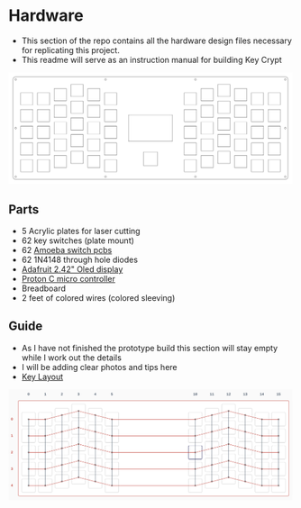 # Hardware
* This section of the repo contains all the hardware design files necessary for replicating this project.
* This readme will serve as an instruction manual for building Key Crypt

![switch plate](case_switch.svg)
## Parts
* 5 Acrylic plates for laser cutting
* 62 key switches (plate mount)
* 62 [Amoeba switch pcbs](https://keeb.io/products/amoeba-single-switch-pcbs?variant=12960782024798)
* 62 1N4148 through hole diodes
* [Adafruit 2.42" Oled display](https://www.adafruit.com/product/2719)
* [Proton C micro controller](https://keeb.io/collections/frontpage/products/qmk-proton-c)
* Breadboard
* 2 feet of colored wires (colored sleeving)

## Guide
* As I have not finished the prototype build this section will stay empty while I work out the details
* I will be adding clear photos and tips here
* [Key Layout](http://www.keyboard-layout-editor.com/##@_name=Thesis%20Board%20(V.2)&author=Eric%20Boettner%3B&@_x:3&c=%2363696a&t=%23eee2d0&p=SA%20R1&a:5&f:4&fa@:6&:6%3B%3B&=%23%0A3&_x:7.75%3B&=*%0A8%3B&@_y:-0.75&x:2%3B&=%2F@%0A2&_x:1%3B&=$%0A4&_x:5.75%3B&=%2F&%0A7&_x:1%3B&=(%0A9%3B&@_y:-0.75&f:3&fa@:6&:6%3B%3B&=%2F_%0A-&_f:4&fa@:6&:6%3B%3B&=!%0A1&_x:3%3B&=%25%0A5&_x:3.75%3B&=%5E%0A6&_x:3%3B&=)%0A0&_f:3&fa@:6&:6%3B%3B&=+%0A%2F=%3B&@_y:-0.5&x:3&t=%23CCCCB7&p=SA&f:6%3B&=%2F&%238745%2F%3B%0AE&_x:7.75%3B&=%2F&%238734%2F%3B%0AI%3B&@_y:-0.75&x:2%3B&=%2F&%238744%2F%3B%0AW&_x:1%3B&=%2F&%238746%2F%3B%0AR&_x:5.75%3B&=%2F&%238704%2F%3B%0AU&_x:1%3B&=%2F&%238707%2F%3B%0AO%3B&@_y:-0.75&c=%230073a2&t=%23eee2d0&p=SA%20R3&a:7&f:3%3B&=Tab&_c=%2363696a&t=%23CCCCB7&p=SA&a:5&f:6%3B&=%2F&%238743%2F%3B%0AQ&_x:3%3B&=%2F&%238834%2F%3B%0AT&_x:3.75%3B&=%2F&%238835%2F%3B%0AY&_x:3%3B&=%2F&%238706%2F%3B%0AP&_c=%230073a2&t=%23eee2d0&p=SA%20R3&a:7&f:3%3B&=Back%20Space%3B&@_y:-0.5&x:3&c=%2363696a&t=%23CCCCB7&p=SA&a:5&f:6%3B&=%2F&%238866%2F%3B%0AD&_x:7.75%3B&=%2F&%238594%2F%3B%0AK%3B&@_y:-0.75&x:2%3B&=%2F&%238868%2F%3B%0AS&_x:1&n:true%3B&=%2F&%238867%2F%3B%0AF&_x:5.75&n:true%3B&=%2F&%238592%2F%3B%0AJ&_x:1%3B&=%2F&%238596%2F%3B%0AL%3B&@_y:-0.75&c=%230073a2&t=%23eee2d0&p=SA%20R3&a:7&f:3%3B&=FN&_c=%2363696a&t=%23CCCCB7&p=SA&a:5&f:6%3B&=%2F&%238869%2F%3B%0AA&_x:3%3B&=%2F&%238593%2F%3B%0AG&_x:3.75%3B&=%2F&%238595%2F%3B%0AH&_x:3%3B&=%2F:%0A%2F%3B&_c=%230073a2&t=%23eee2d0&p=SA%20R3&f:4%3B&=%0A%22%0A%0A%0A%0A%0A'%3B&@_y:-0.5&x:3&c=%2363696a&t=%23CCCCB7&p=SA&f:6%3B&=%2F&%238800%2F%3B%0AC&_x:7.75%3B&=%3C%0A,%3B&@_y:-0.75&x:2%3B&=%2F&%238968%2F%3B%0AX&_x:1%3B&=%2F&%238771%2F%3B%0AV&_x:5.75%3B&=%2F&%238805%2F%3B%0AM&_x:1%3B&=%3E%0A.%3B&@_y:-0.75&c=%230073a2&t=%23212224&p=SA%20R4&a:7&f:3%3B&=SHIFT&_c=%2363696a&t=%23CCCCB7&p=SA&a:5&f:6%3B&=%2F&%238970%2F%3B%0AZ&_x:3%3B&=%2F&%238801%2F%3B%0AB&_x:3.75%3B&=%2F&%238804%2F%3B%0AN&_x:3%3B&=%3F%0A%2F%2F&_c=%230073a2&t=%23212224&p=SA%20R4&a:7&f:3%3B&=Enter%3B&@_y:-0.5&x:3&t=%23000000&p=SA%20R2%3B&=Alt&_x:7.75&t=%23212224&p=SA%20R3%3B&=UP%3B&@_y:-0.75&x:2%3B&=Ctrl&_x:1&t=%23000000&p=SA%20R2%3B&=Meta&_x:5.75&t=%23212224&p=SA%20R3%3B&=DOWN&_x:1%3B&=RIGHT%3B&@_y:-0.75&t=%23000000%3B&=&_t=%23212224%3B&=FN&_x:3%3B&=Lower&_x:3.75%3B&=LEFT&_x:3%3B&=HYPER&_t=%23000000%3B&=)

![wiring](Wiring.png)
